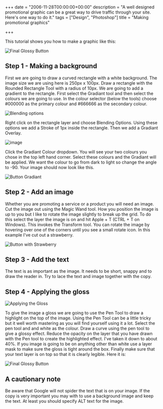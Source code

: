 +++
date = "2006-11-28T00:00:00+00:00"
description = "A well designed promotional graphic can be a great way to drive traffic through your site. Here's one way to do it."
tags = ["Design", "Photoshop"]
title = "Making promotional graphics"

+++

This tutorial shows you how to make a graphic like this:

![Final Glossy Button][1] 

## Step 1 - Making a background

First we are going to draw a curved rectangle with a white background. The image size we are using here is 250px x 100px. Draw a rectangle with the Rounded Rectangle Tool with a radius of 10px. We are going to add a gradient to the rectangle. First select the Gradiant tool and then select the colours we are going to use. In the colour selector (below the tools) choose #000000 as the primary colour and #666666 as the secondary colour. 

![Blending options][2] 

Right click on the rectangle layer and choose Blending Options. Using these options we add a Stroke of 1px inside the rectangle. Then we add a Gradiant Overlay.

![image][3] 

Click the Gradiant Colour dropdown. You will see your two colours you chose in the top left hand corner. Select these colours and the Gradiant will be applied. We want the colour to go from dark to light so change the angle to -90. Your image should now look like this. 

![Button Gradiant][4] 

## Step 2 - Add an image

Whether you are promoting a service or a product you will need an image. Cut the image out using the Magic Wand tool. How you position the image is up to you but I like to rotate the image slightly to break up the grid. To do this select the layer the image is on and hit Apple + T (CTRL + T on Windows). This invokes the Transform tool. You can rotate the image by hovering over one of the corners until you see a small rotate icon. In this example I've cut out a strawberry.

![Button with Strawberry][5] 

## Step 3 - Add the text

The text is as important as the image. It needs to be short, snappy and to draw the reader in. Try to lace the text and image together with the copy.

## Step 4 - Applying the gloss

![Applying the Gloss][6] 

To give the image a gloss we are going to use the Pen Tool to draw a highlight on the top of the image. Using the Pen Tool can be a little tricky but it well worth mastering as you will find yourself using it a lot. Select the pen tool and and white as the colour. Draw a curve using the pen tool to give a glossy effect. Reduce the opacity on the layer that you have drawn with the Pen tool to create the highlighted effect. I've taken it down to about 40%. If you image is going to be on anything other than white use a layer mask to make sure the gloss is tight around the box. Finally make sure that your text layer is on top so that it is clearly legible. Here it is:

![Final Glossy Button][1] 

## A cautionary note

Be aware that Google will not spider the text that is on your image. If the copy is very important you may with to use a background image and keep the text. At least you should specify ALT text for the image.

 [1]: /images/articles/glossy_button_final.jpg 
 [2]: /images/articles/blending.jpg 
 [3]: /images/articles/gradiant.jpg
 [4]: /images/articles/button_gradiant.jpg 
 [5]: /images/articles/strawberry.jpg
 [6]: /images/articles/gloss.jpg 
